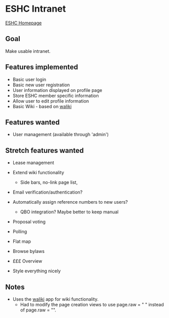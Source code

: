# ESHC Intranet
[ESHC Homepage](http://edinburghcoop.wordpress.com/)

## Goal
Make usable intranet.

## Features implemented
* Basic user login
* Basic new user registration
* User information displayed on profile page
* Store ESHC member specific information
* Allow user to edit profile information
* Basic Wiki - based on [waliki](https://github.com/mgaitan/waliki)

## Features wanted
* User management (available through 'admin')

## Stretch features wanted
* Lease management
* Extend wiki functionality
  * Side bars, no-link page list,
* Email verification/authentication?
* Automatically assign reference numbers to new users?
  * QBO integration? Maybe better to keep manual
* Proposal voting
* Polling
* Flat map
* Browse bylaws
* £££ Overview

* Style everything nicely

## Notes
* Uses the [waliki](https://github.com/mgaitan/waliki) app for wiki functionality. 
  * Had to modify the page creation views to use page.raw = " " instead of page.raw = "".
